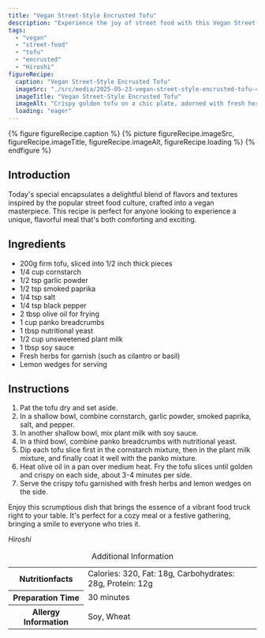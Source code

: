 ```yaml
---
title: "Vegan Street-Style Encrusted Tofu"
description: "Experience the joy of street food with this Vegan Street-Style Encrusted Tofu recipe. Perfectly crispy and packed with flavors, it's a delightful vegan take on a popular style."
tags:
  - "vegan"
  - "street-food"
  - "tofu"
  - "encrusted"
  - "Hiroshi"
figureRecipe: 
  caption: "Vegan Street-Style Encrusted Tofu"
  imageSrc: "./src/media/2025-05-23-vegan-street-style-encrusted-tofu-4301.png"
  imageTitle: "Vegan Street-Style Encrusted Tofu"
  imageAlt: "Crispy golden tofu on a chic plate, adorned with fresh herbs and lemon, under warm, natural-like lighting on a minimalist table."
  loading: "eager"
---
```


{% figure figureRecipe.caption %}
{% picture figureRecipe.imageSrc, figureRecipe.imageTitle, figureRecipe.imageAlt, figureRecipe.loading %}
{% endfigure %}

## Introduction

Today's special encapsulates a delightful blend of flavors and textures inspired by the popular street food culture, crafted into a vegan masterpiece. This recipe is perfect for anyone looking to experience a unique, flavorful meal that's both comforting and exciting.

## Ingredients

- 200g firm tofu, sliced into 1/2 inch thick pieces
- 1/4 cup cornstarch
- 1/2 tsp garlic powder
- 1/2 tsp smoked paprika
- 1/4 tsp salt
- 1/4 tsp black pepper
- 2 tbsp olive oil for frying
- 1 cup panko breadcrumbs
- 1 tbsp nutritional yeast
- 1/2 cup unsweetened plant milk
- 1 tbsp soy sauce
- Fresh herbs for garnish (such as cilantro or basil)
- Lemon wedges for serving

## Instructions

1. Pat the tofu dry and set aside.
2. In a shallow bowl, combine cornstarch, garlic powder, smoked paprika, salt, and pepper.
3. In another shallow bowl, mix plant milk with soy sauce.
4. In a third bowl, combine panko breadcrumbs with nutritional yeast.
5. Dip each tofu slice first in the cornstarch mixture, then in the plant milk mixture, and finally coat it well with the panko mixture.
6. Heat olive oil in a pan over medium heat. Fry the tofu slices until golden and crispy on each side, about 3-4 minutes per side.
7. Serve the crispy tofu garnished with fresh herbs and lemon wedges on the side.

Enjoy this scrumptious dish that brings the essence of a vibrant food truck right to your table. It's perfect for a cozy meal or a festive gathering, bringing a smile to everyone who tries it.

*Hiroshi*

<table><caption class='sr-only'>Additional Information</caption><tr><th>Nutritionfacts</th><td>Calories: 320, Fat: 18g, Carbohydrates: 28g, Protein: 12g&nbsp;</td></tr><tr><th>Preparation Time</th><td>30 minutes&nbsp;</td></tr><tr><th>Allergy Information</th><td>Soy, Wheat&nbsp;</td></tr></table>

